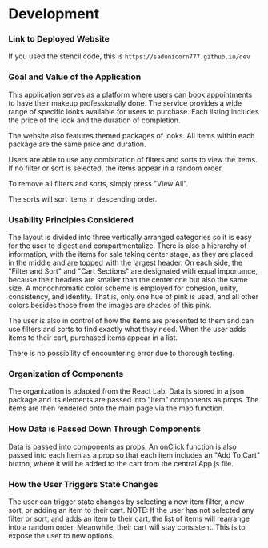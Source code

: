 # Development

### Link to Deployed Website
If you used the stencil code, this is `https://sadunicorn777.github.io/dev`

### Goal and Value of the Application

This application serves as a platform where users can book appointments to have their makeup professionally done. The service provides a wide range of specific looks available for users to purchase. Each listing includes the price of the look and the duration of completion. 

The website also features themed packages of looks. All items within each package are the same price and duration.

Users are able to use any combination of filters and sorts to view the items. If no filter or sort is selected, the items appear in a random order.

To remove all filters and sorts, simply press "View All". 

The sorts will sort items in descending order. 

### Usability Principles Considered

The layout is divided into three vertically arranged categories so it is easy for the user to digest and compartmentalize. There is also a hierarchy of information, with the items for sale taking center stage, as they are placed in the middle and are topped with the largest header. On each side, the "Filter and Sort" and "Cart Sections" are designated with equal importance, because their headers are smaller than the center one but also the same size. A monochromatic color scheme is employed for cohesion, unity, consistency, and identity. That is, only one hue of pink is used, and all other colors besides those from the images are shades of this pink. 

The user is also in control of how the items are presented to them and can use filters and sorts to find exactly what they need. When the user adds items to their cart, purchased items appear in a list. 

There is no possibility of encountering error due to thorough testing. 

### Organization of Components

The organization is adapted from the React Lab. Data is stored in a json package and its elements are passed into "Item" components as props. The items are then rendered onto the main page via the map function. 

### How Data is Passed Down Through Components

Data is passed into components as props. An onClick function is also passed into each Item as a prop so that each item includes an "Add To Cart" button, where it will be added to the cart from the central App.js file. 

### How the User Triggers State Changes

The user can trigger state changes by selecting a new item filter, a new sort, or adding an item to their cart. NOTE: If the user has not selected any filter or sort, and adds an item to their cart, the list of items will rearrange into a random order. Meanwhile, their cart will stay consistent. This is to expose the user to new options. 


